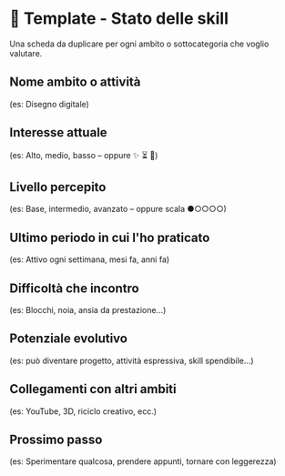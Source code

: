 # 📑 Template - Stato delle skill

Una scheda da duplicare per ogni ambito o sottocategoria che voglio valutare.

## Nome ambito o attività
(es: Disegno digitale)

## Interesse attuale
(es: Alto, medio, basso – oppure ✨ ⏳ 🧪)

## Livello percepito
(es: Base, intermedio, avanzato – oppure scala ●○○○○)

## Ultimo periodo in cui l'ho praticato
(es: Attivo ogni settimana, mesi fa, anni fa)

## Difficoltà che incontro
(es: Blocchi, noia, ansia da prestazione…)

## Potenziale evolutivo
(es: può diventare progetto, attività espressiva, skill spendibile…)

## Collegamenti con altri ambiti
(es: YouTube, 3D, riciclo creativo, ecc.)

## Prossimo passo
(es: Sperimentare qualcosa, prendere appunti, tornare con leggerezza)
